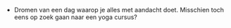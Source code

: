 - Dromen van een dag waarop je alles met aandacht doet. Misschien toch eens op zoek gaan naar een yoga cursus?